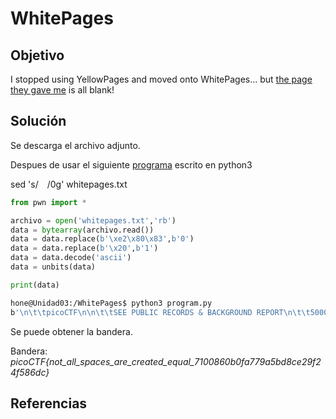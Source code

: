 # WhitePages

## Objetivo

I stopped using YellowPages and moved onto WhitePages... but [the page they gave me](https://jupiter.challenges.picoctf.org/static/95be9526e162185c741259a75dffa0ab/whitepages.txt) is all blank!

## Solución

Se descarga el archivo adjunto.

Despues de usar el siguiente [programa](program.py) escrito en python3

sed 's/ /0g'  whitepages.txt

```python
from pwn import *

archivo = open('whitepages.txt','rb')
data = bytearray(archivo.read())
data = data.replace(b'\xe2\x80\x83',b'0')
data = data.replace(b'\x20',b'1')
data = data.decode('ascii')
data = unbits(data)

print(data)
```

```bash
hone@Unidad03:/WhitePages$ python3 program.py 
b'\n\t\tpicoCTF\n\n\t\tSEE PUBLIC RECORDS & BACKGROUND REPORT\n\t\t5000 Forbes Ave, Pittsburgh, PA 15213\n\t\tpicoCTF{not_all_spaces_are_created_equal_7100860b0fa779a5bd8ce29f24f586dc}\n\t\t'
```

Se puede obtener la bandera.

Bandera: *picoCTF{not_all_spaces_are_created_equal_7100860b0fa779a5bd8ce29f24f586dc}*

## Referencias
